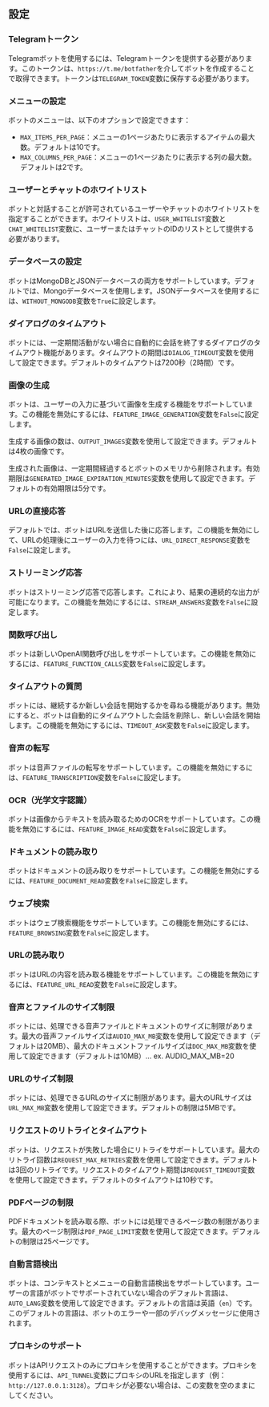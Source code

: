 ## 設定

### Telegramトークン

Telegramボットを使用するには、Telegramトークンを提供する必要があります。このトークンは、`https://t.me/botfather`を介してボットを作成することで取得できます。トークンは`TELEGRAM_TOKEN`変数に保存する必要があります。

### メニューの設定

ボットのメニューは、以下のオプションで設定できます：

- `MAX_ITEMS_PER_PAGE`：メニューの1ページあたりに表示するアイテムの最大数。デフォルトは10です。
- `MAX_COLUMNS_PER_PAGE`：メニューの1ページあたりに表示する列の最大数。デフォルトは2です。

### ユーザーとチャットのホワイトリスト

ボットと対話することが許可されているユーザーやチャットのホワイトリストを指定することができます。ホワイトリストは、`USER_WHITELIST`変数と`CHAT_WHITELIST`変数に、ユーザーまたはチャットのIDのリストとして提供する必要があります。

### データベースの設定

ボットはMongoDBとJSONデータベースの両方をサポートしています。デフォルトでは、Mongoデータベースを使用します。JSONデータベースを使用するには、`WITHOUT_MONGODB`変数を`True`に設定します。

### ダイアログのタイムアウト

ボットには、一定期間活動がない場合に自動的に会話を終了するダイアログのタイムアウト機能があります。タイムアウトの期間は`DIALOG_TIMEOUT`変数を使用して設定できます。デフォルトのタイムアウトは7200秒（2時間）です。

### 画像の生成

ボットは、ユーザーの入力に基づいて画像を生成する機能をサポートしています。この機能を無効にするには、`FEATURE_IMAGE_GENERATION`変数を`False`に設定します。

生成する画像の数は、`OUTPUT_IMAGES`変数を使用して設定できます。デフォルトは4枚の画像です。

生成された画像は、一定期間経過するとボットのメモリから削除されます。有効期限は`GENERATED_IMAGE_EXPIRATION_MINUTES`変数を使用して設定できます。デフォルトの有効期限は5分です。

### URLの直接応答

デフォルトでは、ボットはURLを送信した後に応答します。この機能を無効にして、URLの処理後にユーザーの入力を待つには、`URL_DIRECT_RESPONSE`変数を`False`に設定します。

### ストリーミング応答

ボットはストリーミング応答で応答します。これにより、結果の連続的な出力が可能になります。この機能を無効にするには、`STREAM_ANSWERS`変数を`False`に設定します。

### 関数呼び出し

ボットは新しいOpenAI関数呼び出しをサポートしています。この機能を無効にするには、`FEATURE_FUNCTION_CALLS`変数を`False`に設定します。

### タイムアウトの質問

ボットには、継続するか新しい会話を開始するかを尋ねる機能があります。無効にすると、ボットは自動的にタイムアウトした会話を削除し、新しい会話を開始します。この機能を無効にするには、`TIMEOUT_ASK`変数を`False`に設定します。

### 音声の転写

ボットは音声ファイルの転写をサポートしています。この機能を無効にするには、`FEATURE_TRANSCRIPTION`変数を`False`に設定します。

### OCR（光学文字認識）

ボットは画像からテキストを読み取るためのOCRをサポートしています。この機能を無効にするには、`FEATURE_IMAGE_READ`変数を`False`に設定します。

### ドキュメントの読み取り

ボットはドキュメントの読み取りをサポートしています。この機能を無効にするには、`FEATURE_DOCUMENT_READ`変数を`False`に設定します。

### ウェブ検索

ボットはウェブ検索機能をサポートしています。この機能を無効にするには、`FEATURE_BROWSING`変数を`False`に設定します。

### URLの読み取り

ボットはURLの内容を読み取る機能をサポートしています。この機能を無効にするには、`FEATURE_URL_READ`変数を`False`に設定します。

### 音声とファイルのサイズ制限

ボットには、処理できる音声ファイルとドキュメントのサイズに制限があります。最大の音声ファイルサイズは`AUDIO_MAX_MB`変数を使用して設定できます（デフォルトは20MB）、最大のドキュメントファイルサイズは`DOC_MAX_MB`変数を使用して設定できます（デフォルトは10MB）... ex. AUDIO_MAX_MB=20

### URLのサイズ制限

ボットには、処理できるURLのサイズに制限があります。最大のURLサイズは`URL_MAX_MB`変数を使用して設定できます。デフォルトの制限は5MBです。

### リクエストのリトライとタイムアウト

ボットは、リクエストが失敗した場合にリトライをサポートしています。最大のリトライ回数は`REQUEST_MAX_RETRIES`変数を使用して設定できます。デフォルトは3回のリトライです。リクエストのタイムアウト期間は`REQUEST_TIMEOUT`変数を使用して設定できます。デフォルトのタイムアウトは10秒です。

### PDFページの制限

PDFドキュメントを読み取る際、ボットには処理できるページ数の制限があります。最大のページ制限は`PDF_PAGE_LIMIT`変数を使用して設定できます。デフォルトの制限は25ページです。

### 自動言語検出

ボットは、コンテキストとメニューの自動言語検出をサポートしています。ユーザーの言語がボットでサポートされていない場合のデフォルト言語は、`AUTO_LANG`変数を使用して設定できます。デフォルトの言語は英語（`en`）です。このデフォルトの言語は、ボットのエラーや一部のデバッグメッセージに使用されます。

### プロキシのサポート

ボットはAPIリクエストのみにプロキシを使用することができます。プロキシを使用するには、`API_TUNNEL`変数にプロキシのURLを指定します（例：`http://127.0.0.1:3128`）。プロキシが必要ない場合は、この変数を空のままにしてください。